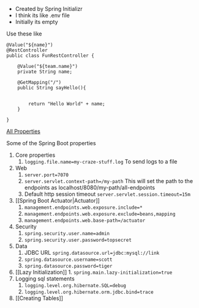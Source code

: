 - Created  by Spring Initializr
- I think its like .env file
- Initially its empty

Use these like
```
@Value("${name}")
@RestController  
public class FunRestController {  
    
    @Value("${team.name}")  
    private String name;  
  
    @GetMapping("/")  
    public String sayHello(){  
  
  
        return "Hello World" + name;  
    }  
  
}
```

[All Properties](https://docs.spring.io/spring-boot/docs/current/reference/html/application-properties.html#appendix.application-properties)

Some of the Spring Boot properties
1. Core properties
	1. `logging.file.name=my-craze-stuff.log` To send logs to a file
2. Web
	1. `server.port=7070`
	2. `server.servlet.context-path=/my-path` This will set the path to the endpoints as localhost/8080/my-path/all-endpoints
	3. Default http session timeout `server.servlet.session.timeout=15m`
3. [[Spring  Boot  Actuator|Actuator]]
	1. `management.endpoints.web.exposure.include=*`
	2. `management.endpoints.web.exposure.exclude=beans,mapping`
	3. `management.endpoints.web.base-path=/actuator`
4. Security
	1. `spring.security.user.name=admin`
	2. `spring.security.user.password=topsecret`
5. Data 
	1. JDBC URL `spring.datasource.url=jdbc:mysql://link`
	2. `spring.datasource.username=scott`
	3. `spring.datasource.password=tiger` 
6. [[Lazy Initialization]]
		1. `spring.main.lazy-initialization=true`
7. Logging sql statements
	1. `logging.level.org.hibernate.SQL=debug`
	2. `logging.level.org.hibernate.orm.jdbc.bind=trace`
8. [[Creating Tables]]